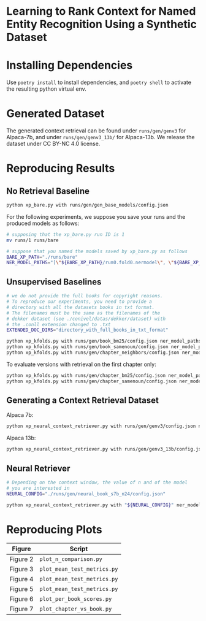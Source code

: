 # Learning to Rank Context for Named Entity Recognition Using a Synthetic Dataset


# Installing Dependencies

Use `poetry install` to install dependencies, and `poetry shell` to activate the resulting python virtual env. 


# Generated Dataset

The generated context retrieval can be found under `runs/gen/genv3` for Alpaca-7b, and under `runs/gen/genv3_13b/` for Alpaca-13b. We release the dataset under CC BY-NC 4.0 license.



# Reproducing Results

## No Retrieval Baseline

```sh
python xp_bare.py with runs/gen/gen_base_models/config.json
```

For the following experiments, we suppose you save your runs and the produced models as follows:

```sh
# supposing that the xp_bare.py run ID is 1
mv runs/1 runs/bare

# suppose that you named the models saved by xp_bare.py as follows
BARE_XP_PATH="./runs/bare"
NER_MODEL_PATHS="[\"${BARE_XP_PATH}/run0.fold0.nermodel\", \"${BARE_XP_PATH}/run0.fold1.nermodel\", \"${BARE_XP_PATH}/run0.fold2.nermodel\", \"${BARE_XP_PATH}/run0.fold3.nermodel\", \"${BARE_XP_PATH}/run0.fold4.nermodel\"]"
```


## Unsupervised Baselines

```sh
# we do not provide the full books for copyright reasons.
# To reproduce our experiments, you need to provide a
# directory with all the datasets books in txt format.
# The filenames must be the same as the filenames of the
# dekker dataset (see ./conivel/datas/dekker/dataset) with
# the .conll extension changed to .txt
EXTENDED_DOC_DIRS="directory_with_full_books_in_txt_format"

python xp_kfolds.py with runs/gen/book_bm25/config.json ner_model_paths="${NER_MODEL_PATHS}" cr_extended_doc_dirs="${EXTENDED_DOC_DIRS}"
python xp_kfolds.py with runs/gen/book_samenoun/config.json ner_model_paths="${NER_MODEL_PATHS}" cr_extended_doc_dirs="${EXTENDED_DOC_DIRS}"
python xp_kfolds.py with runs/gen/chapter_neighbors/config.json ner_model_paths="${NER_MODEL_PATHS}" cr_extended_doc_dirs="${EXTENDED_DOC_DIRS}"
```

To evaluate versions with retrieval on the first chapter only:

```sh
python xp_kfolds.py with runs/gen/chapter_bm25/config.json ner_model_paths="${NER_MODEL_PATHS}"
python xp_kfolds.py with runs/gen/chapter_samenoun/config.json ner_model_paths="${NER_MODEL_PATHS}"
```


## Generating a Context Retrieval Dataset

Alpaca 7b:

```sh
python xp_neural_context_retriever.py with runs/gen/genv3/config.json ner_model_paths="${NER_MODEL_PATHS}"
```

Alpaca 13b:

```sh
python xp_neural_context_retriever.py with runs/gen/genv3_13b/config.json ner_model_paths="${NER_MODEL_PATHS}"
```


## Neural Retriever

```sh
# Depending on the context window, the value of n and of the model
# you are interested in
NEURAL_CONFIG="./runs/gen/neural_book_s7b_n24/config.json"

python xp_neural_context_retriever.py with "${NEURAL_CONFIG}" ner_model_paths="${NER_MODEL_PATHS}"
```


# Reproducing Plots

| Figure   | Script                      |
|----------|-----------------------------|
| Figure 2 | `plot_n_comparison.py`      |
| Figure 3 | `plot_mean_test_metrics.py` |
| Figure 4 | `plot_mean_test_metrics.py` |
| Figure 5 | `plot_mean_test_metrics.py` |
| Figure 6 | `plot_per_book_scores.py`   |
| Figure 7 | `plot_chapter_vs_book.py`   |

